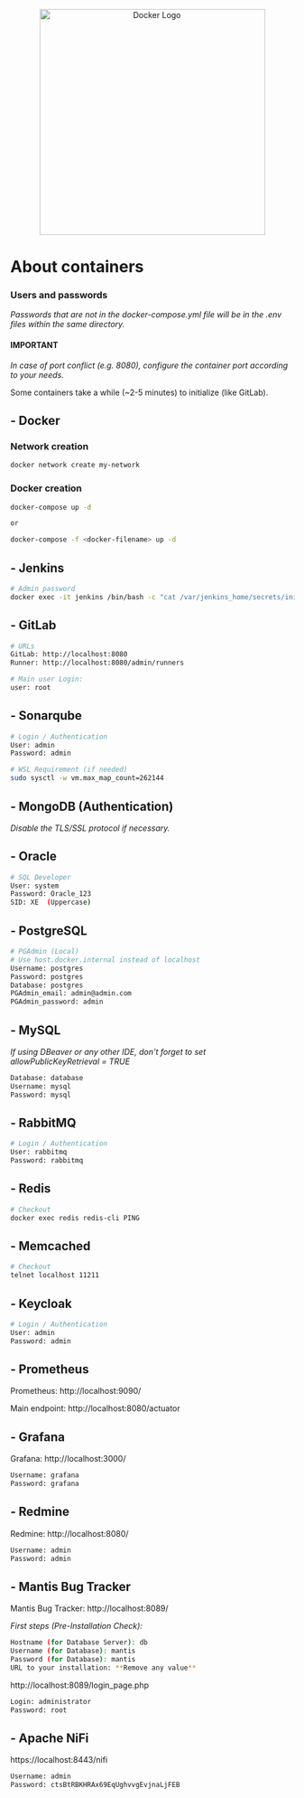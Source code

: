 <p align="center">
  <img src="https://i.imgur.com/z6SRxKv.jpg" width="400" alt="Docker Logo" />
</p>

# About  containers

### Users and passwords

<em>Passwords that are not in the docker-compose.yml file will be in the .env files within the same directory.</em>

#### IMPORTANT
<em>In case of port conflict (e.g. 8080), configure the container port according to your needs.</em>

Some containers take a while (~2-5 minutes) to initialize (like GitLab).

## - Docker

### Network creation

```bash
docker network create my-network
```

### Docker creation

```bash
docker-compose up -d

or

docker-compose -f <docker-filename> up -d
```

## - Jenkins

```bash
# Admin password
docker exec -it jenkins /bin/bash -c "cat /var/jenkins_home/secrets/initialAdminPassword"
```

## - GitLab

```bash
# URLs
GitLab: http://localhost:8080
Runner: http://localhost:8080/admin/runners

# Main user Login:
user: root
```

## - Sonarqube

```bash
# Login / Authentication
User: admin
Password: admin

# WSL Requirement (if needed)
sudo sysctl -w vm.max_map_count=262144
```

## - MongoDB (Authentication)

<em>Disable the TLS/SSL protocol if necessary.</em>


## - Oracle

```bash
# SQL Developer
User: system
Password: Oracle_123
SID: XE  (Uppercase)
```

## - PostgreSQL

```bash
# PGAdmin (Local)
# Use host.docker.internal instead of localhost
Username: postgres
Password: postgres
Database: postgres
PGAdmin_email: admin@admin.com
PGAdmin_password: admin
```

## - MySQL

<em>If using DBeaver or any other IDE, don't forget to set allowPublicKeyRetrieval = TRUE </em>

```bash
Database: database
Username: mysql
Password: mysql
```

## - RabbitMQ

```bash
# Login / Authentication
User: rabbitmq
Password: rabbitmq
```

## - Redis

```bash
# Checkout
docker exec redis redis-cli PING
```

## - Memcached

```bash
# Checkout
telnet localhost 11211
```

## - Keycloak

```bash
# Login / Authentication
User: admin
Password: admin
```

## - Prometheus


Prometheus: http://localhost:9090/

Main endpoint: http://localhost:8080/actuator

## - Grafana

Grafana: http://localhost:3000/

```bash
Username: grafana
Password: grafana
```

## - Redmine

Redmine: http://localhost:8080/

```bash
Username: admin
Password: admin
```

## - Mantis Bug Tracker

Mantis Bug Tracker: http://localhost:8089/

<em>First steps (Pre-Installation Check):</em>

```bash
Hostname (for Database Server): db
Username (for Database): mantis
Password (for Database): mantis
URL to your installation: **Remove any value**
```

http://localhost:8089/login_page.php

```bash
Login: administrator
Password: root
```

## - Apache NiFi

https://localhost:8443/nifi

```bash
Username: admin
Password: ctsBtRBKHRAx69EqUghvvgEvjnaLjFEB
```
